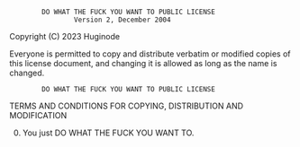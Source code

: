             DO WHAT THE FUCK YOU WANT TO PUBLIC LICENSE
                    Version 2, December 2004

 Copyright (C) 2023 Huginode

 Everyone is permitted to copy and distribute verbatim or modified
 copies of this license document, and changing it is allowed as long
 as the name is changed.

            DO WHAT THE FUCK YOU WANT TO PUBLIC LICENSE
   TERMS AND CONDITIONS FOR COPYING, DISTRIBUTION AND MODIFICATION

  0. You just DO WHAT THE FUCK YOU WANT TO.
